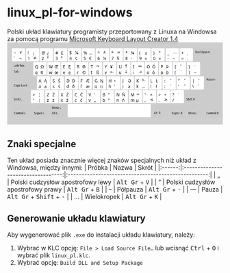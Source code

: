 # linux_pl-for-windows
Polski układ klawiatury programisty przeportowany z Linuxa na Windowsa za pomocą programu [Microsoft Keyboard Layout Creator 1.4][1]
![map]

## Znaki specjalne
Ten układ posiada znacznie więcej znaków specjalnych niż układ z Windowsa, między innymi:
| Próbka |                Nazwa               |                        Skrót                        |
|:------:|:----------------------------------:|:---------------------------------------------------:|
|    „   |  Polski cudzysłów apostrofowy lewy |           <kbd>Alt Gr</kbd> + <kbd>V</kbd>          |
|    ”   | Polski cudzysłów apostrofowy prawy |           <kbd>Alt Gr</kbd> + <kbd>B</kbd>          |
|    –   |              Półpauza              |           <kbd>Alt Gr</kbd> + <kbd>-</kbd>          |
|    —   |                Pauza               | <kbd>Alt Gr</kbd> + <kbd>Shift</kbd> + <kbd>-</kbd> |
|    …   |             Wielokropek            |           <kbd>Alt Gr</kbd> + <kbd>K</kbd>          |

## Generowanie układu klawiatury
Aby wygenerować plik `.exe` do instalacji układu klawiatury, należy:
1. Wybrać w KLC opcję: `File > Load Source File…` lub wcisnąć <kbd>Ctrl</kbd> + <kbd>O</kbd> i wybrać plik `linux_pl.klc`.
2. Wybrać opcję: `Build DLL and Setup Package`

[map]: keyboard.png
[1]: https://www.microsoft.com/en-us/download/details.aspx?id=22339